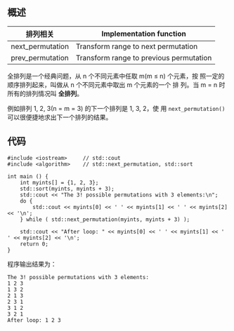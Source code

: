 ## 概述
| 排列相关  | Implementation function |  
| --------- | --------- |  
|next_permutation|Transform range to next permutation |
|prev_permutation|Transform range to previous permutation|       

全排列是一个经典问题，从 n 个不同元素中任取 m(m ≤ n) 个元素，按
照一定的顺序排列起来，叫做从 n 个不同元素中取出 m 个元素的一个 排
列。当 m = n 时所有的排列情况叫 **全排列**。  

例如排列 1, 2, 3(n = m = 3) 的下一个排列是 1, 3, 2，使
用 ``` next_permutation() ```可以很便捷地求出下一个排列的结果。  

## 代码  
```
#include <iostream>     // std::cout
#include <algorithm>    // std::next_permutation, std::sort

int main () {
    int myints[] = {1, 2, 3};
    std::sort(myints, myints + 3);
    std::cout << "The 3! possible permutations with 3 elements:\n";
    do {
        std::cout << myints[0] << ' ' << myints[1] << ' ' << myints[2] << '\n';
    } while ( std::next_permutation(myints, myints + 3) );

    std::cout << "After loop: " << myints[0] << ' ' << myints[1] << ' ' << myints[2] << '\n';
    return 0;
}
```  
程序输出结果为：  
```
The 3! possible permutations with 3 elements:
1 2 3
1 3 2
2 1 3
2 3 1
3 1 2
3 2 1
After loop: 1 2 3
```
